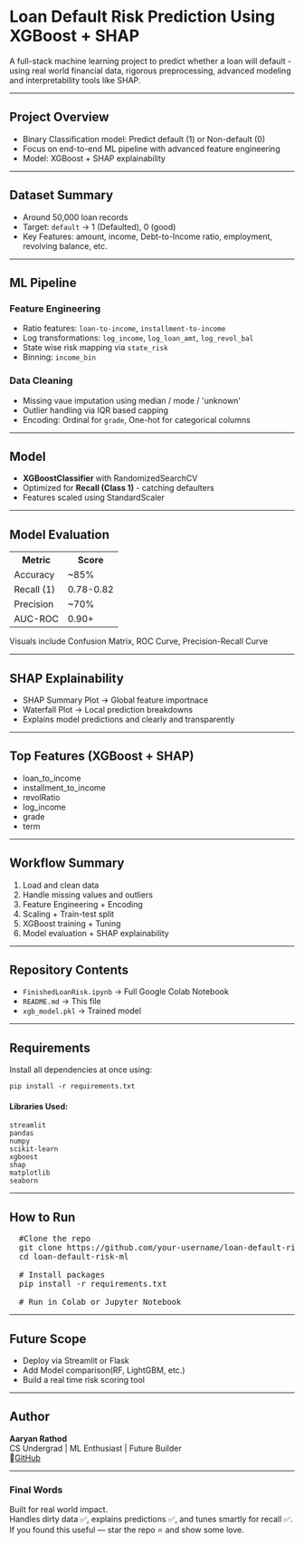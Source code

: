 <h1>Loan Default Risk Prediction Using XGBoost + SHAP</h1>

<p>A full-stack machine learning project to predict whether a loan will default - using real world financial data, rigorous preprocessing, advanced modeling and interpretability tools like SHAP.</p>

<hr>

<h2>Project Overview</h2>

<ul>
  <li>Binary Classification model: Predict default (1) or Non-default (0)</li>
  <li>Focus on end-to-end ML pipeline with advanced feature engineering</li>
  <li>Model: XGBoost + SHAP explainability</li>
</ul>

<hr>

<h2>Dataset Summary</h2>

<ul>
  <li>Around 50,000 loan records</li>
  <li>Target: <code>default</code> -> 1 (Defaulted), 0 (good)</li>
  <li>Key Features: amount, income, Debt-to-Income ratio, employment, revolving balance, etc.</li>
</ul>

<hr>

<h2>ML Pipeline</h2>

<h3>Feature Engineering</h3>
<ul>
  <li>Ratio features: <code>loan-to-income</code>, <code>installment-to-income</code></li>
  <li>Log transformations: <code>log_income</code>, <code>log_loan_amt</code>, <code>log_revol_bal</code></li>
  <li>State wise risk mapping via <code>state_risk</code></li>
  <li>Binning: <code>income_bin</code></li>
</ul>

<h3>Data Cleaning</h3>
<ul>
  <li>Missing vaue imputation using median / mode / 'unknown'</li>
  <li>Outlier handling via IQR based capping</li>
  <li>Encoding: Ordinal for <code>grade</code>, One-hot for categorical columns</li>
</ul>

<hr>

<h2>Model</h2>

<ul>
  <li><strong>XGBoostClassifier</strong> with RandomizedSearchCV</li>
  <li>Optimized for <strong>Recall (Class 1)</strong> - catching defaulters</li>
  <li>Features scaled using StandardScaler</li>
</ul>

<hr>

<h2>Model Evaluation</h2>

<table>
  <tr><th>Metric</th><th>Score</th></tr>
  <tr><td>Accuracy</td><td>~85%</td></tr>
  <tr><td>Recall (1)</td><td>0.78-0.82</td></tr>
  <tr><td>Precision</td><td>~70%</td></tr>
  <tr><td>AUC-ROC</td><td>0.90+</td></tr>
</table>

<p>Visuals include Confusion Matrix, ROC Curve, Precision-Recall Curve</p>

<hr>

<h2>SHAP Explainability</h2>

<ul>
  <li>SHAP Summary Plot -> Global feature importnace</li>
  <li>Waterfall Plot -> Local prediction breakdowns</li>
  <li>Explains model predictions and clearly and transparently</li>
</ul>

<hr>

<h2>Top Features (XGBoost + SHAP)</h2>

<ul>
  <li>loan_to_income</li>
  <li>installment_to_income</li>
  <li>revolRatio</li>
  <li>log_income</li>
  <li>grade</li>
  <li>term</li>
</ul>

<hr>

<h2>Workflow Summary</h2>

<ol>
  <li>Load and clean data</li>
  <li>Handle missing values and outliers</li>
  <li>Feature Engineering + Encoding</li>
  <li>Scaling + Train-test split</li>
  <li>XGBoost training + Tuning</li>
  <li>Model evaluation + SHAP explainability</li>
</ol>

<hr>

<h2>Repository Contents</h2>

<ul>
  <li><code>FinishedLoanRisk.ipynb</code> -> Full Google Colab Notebook</li>
  <li><code>README.md</code> -> This file</li>
  <li><code>xgb_model.pkl</code> -> Trained model</li>
</ul>

<hr>

<h2> Requirements</h2>
<p>Install all dependencies at once using:</p>

<pre><code>pip install -r requirements.txt</code></pre>

<h4> Libraries Used:</h4>
<pre><code>streamlit
pandas
numpy
scikit-learn
xgboost
shap
matplotlib
seaborn
</code></pre>

<hr>

<h2>How to Run</h2>

<pre>
  #Clone the repo
  git clone https://github.com/your-username/loan-default-risk-ml.git
  cd loan-default-risk-ml

  # Install packages
  pip install -r requirements.txt

  # Run in Colab or Jupyter Notebook
</pre>

<hr>

<h2>Future Scope</h2>

<ul>
  <li>Deploy via Streamlit or Flask</li>
  <li>Add Model comparison(RF, LightGBM, etc.)</li>
  <li>Build a real time risk scoring tool</li>
</ul>

<hr>

<h2>Author</h2>

<p>
  <b>Aaryan Rathod</b><br>
  CS Undergrad | ML Enthusiast | Future Builder <br>
  🔗<a href="https://github.com/aaryanrathod">GitHub</a>
</p>

<hr>

<h3>Final Words</h3>

<p>
  Built for real world impact.<br>
  Handles dirty data ✅, explains predictions ✅, and tunes smartly for recall ✅.<br>
  If you found this useful — star the repo ⭐ and show some love.
</p>
